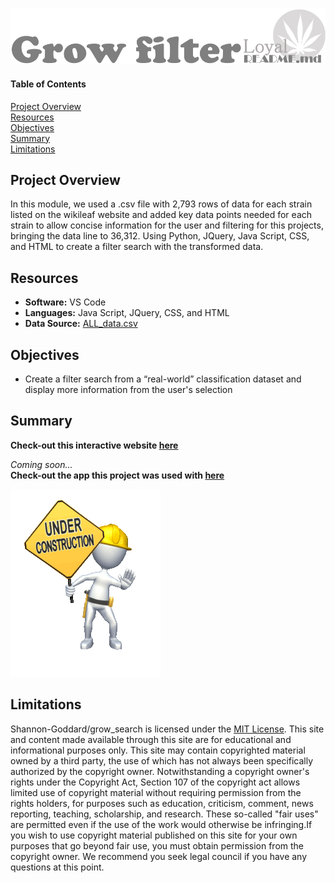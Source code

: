 ![header](/pics/header.png)
 
#### Table of Contents  

[Project Overview](#project-overview)  
[Resources](#resources)  
[Objectives](#objectives)  
[Summary](#summary)  
[Limitations](#limitations)  
  
## Project Overview  
In this module, we used a .csv file with 2,793 rows of data for each strain listed on the wikileaf website and added key data points needed for each strain to allow concise information for the user and filtering for this projects, bringing the data line to 36,312. Using Python, JQuery, Java Script, CSS, and HTML to create a filter search with the transformed data.

## Resources  
- **Software:** VS Code   
- **Languages:** Java Script, JQuery, CSS, and HTML  
- **Data Source:** [ALL_data.csv](https://raw.githubusercontent.com/Shannon-Goddard/grow_data/main/Resources/csv/ALL_data.csv)    

## Objectives  
- Create a filter search from a “real-world” classification dataset and display more information from the user's selection   

## Summary
**Check-out this interactive website [here](https://shannon-goddard.github.io/grow_filter/)**  

*Coming soon...*  
**Check-out the app this project was used with [here]()**

![](/pics/gif.gif)  

## Limitations  
Shannon-Goddard/grow_search is licensed under the [MIT License](https://github.com/Shannon-Goddard/grow_search/blob/main/LICENSE). This site and content made available through this site are for educational and informational purposes only. This site may contain copyrighted material owned by a third party, the use of which has not always been specifically authorized by the copyright owner. Notwithstanding a copyright owner's rights under the Copyright Act, Section 107 of the copyright act allows limited use of copyright material without requiring permission from the rights holders, for purposes such as education, criticism, comment, news reporting, teaching, scholarship, and research. These so-called "fair uses" are permitted even if the use of the work would otherwise be infringing.If you wish to use copyright material published on this site for your own purposes that go beyond fair use, you must obtain permission from the copyright owner. We recommend you seek legal council if you have any questions at this point.
